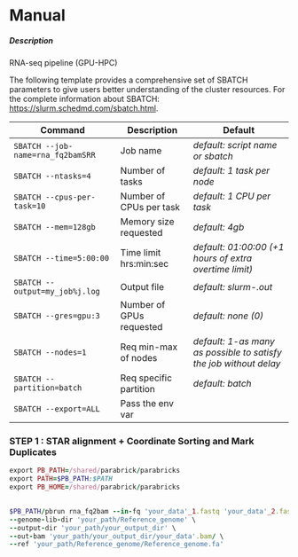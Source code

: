# Manual
##### Description
RNA-seq pipeline (GPU-HPC)

The following template provides a comprehensive set of SBATCH parameters to give users better understanding of the cluster resources.
For the complete information about SBATCH: https://slurm.schedmd.com/sbatch.html.

| Command | Description | Default
|---|---|---|
|`SBATCH --job-name=rna_fq2bamSRR` |           Job name		  |*default: script name or sbatch*|
|`SBATCH --ntasks=4`      |              Number of tasks		 | *default: 1 task per node*
|`SBATCH --cpus-per-task=10`|             Number of CPUs per task	 | *default: 1 CPU per task*
|`SBATCH --mem=128gb `       |            Memory size requested	 | *default: 4gb*
|`SBATCH --time=5:00:00 `     |         Time limit hrs:min:sec	 | *default: 01:00:00 (+1 hours of extra overtime limit)*
|`SBATCH --output=my_job%j.log`|           Output file		 | *default: slurm-<jobid>.out*
|`SBATCH --gres=gpu:3   `       |        Number of GPUs requested  |*default: none (0)*
|`SBATCH --nodes=1   `           | Req min-max of nodes      |*default: 1-as many as possible to satisfy the job without delay*
|`SBATCH --partition=batch	`      | Req specific partition   | *default: batch*
|`SBATCH --export=ALL	`	  |    Pass the env var

### STEP 1 : STAR alignment + Coordinate Sorting and Mark Duplicates
```ruby
export PB_PATH=/shared/parabrick/parabricks
export PATH=$PB_PATH:$PATH
export PB_HOME=/shared/parabrick/parabricks
 

$PB_PATH/pbrun rna_fq2bam --in-fq 'your_data'_1.fastq 'your_data'_2.fastq \
--genome-lib-dir 'your_path/Reference_genome' \
--output-dir 'your_path/your_output_dir' \
--out-bam 'your_path/your_output_dir/your_data'.bam/ \
--ref 'your_path/Reference_genome/Reference_genome.fa'
```
